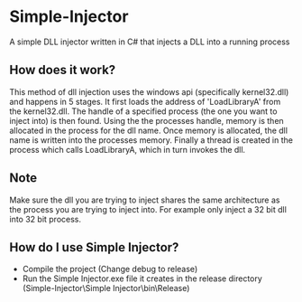 # Simple-Injector
A simple DLL injector written in C# that injects a DLL into a running process

## How does it work?
This method of dll injection uses the windows api (specifically kernel32.dll) and happens in 5 stages. It first loads the address of 'LoadLibraryA' from the kernel32.dll. The handle of a specified process (the one you want to inject into) is then found. Using the the processes handle, memory is then allocated in the process for the dll name. Once memory is allocated, the dll name is written into the processes memory. Finally a thread is created in the process which calls LoadLibraryA, which in turn invokes the dll.

## Note
Make sure the dll you are trying to inject shares the same architecture as the process you are trying to inject into. For example only inject a 32 bit dll into 32 bit process. 

## How do I use Simple Injector?
* Compile the project (Change debug to release)
* Run the Simple Injector.exe file it creates in the release directory (Simple-Injector\Simple Injector\bin\Release)
